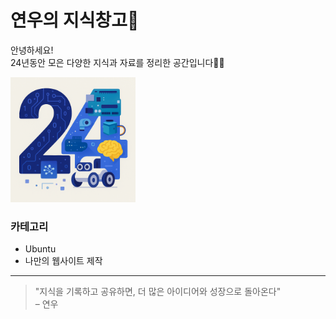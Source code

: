 # 연우의 지식창고🧠

안녕하세요!  
24년동안 모은 다양한 지식과 자료를 정리한 공간입니다👋🏻

<img src="images/24.png" alt="24" width="200"/>

### 카테고리 

- Ubuntu
- 나만의 웹사이트 제작

---

> "지식을 기록하고 공유하면, 더 많은 아이디어와 성장으로 돌아온다"  
> – 연우